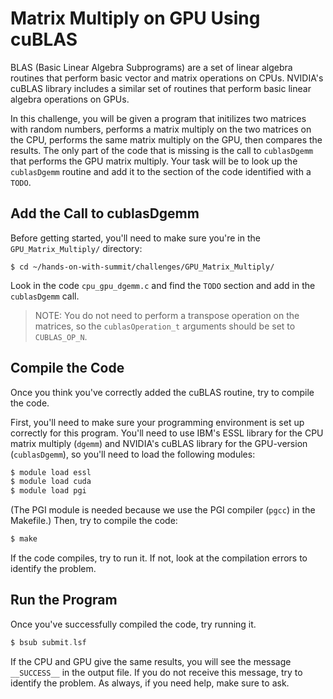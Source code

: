 # Matrix Multiply on GPU Using cuBLAS

BLAS (Basic Linear Algebra Subprograms) are a set of linear algebra routines that perform basic vector and matrix operations on CPUs. NVIDIA's cuBLAS library includes a similar set of routines that perform basic linear algebra operations on GPUs. 

In this challenge, you will be given a program that initilizes two matrices with random numbers, performs a matrix multiply on the two matrices on the CPU, performs the same matrix multiply on the GPU, then compares the results. The only part of the code that is missing is the call to `cublasDgemm` that performs the GPU matrix multiply. Your task will be to look up the `cublasDgemm` routine and add it to the section of the code identified with a `TODO`.

## Add the Call to cublasDgemm

Before getting started, you'll need to make sure you're in the `GPU_Matrix_Multiply/` directory:

```
$ cd ~/hands-on-with-summit/challenges/GPU_Matrix_Multiply/
```

Look in the code `cpu_gpu_dgemm.c` and find the `TODO` section and add in the `cublasDgemm` call.

> NOTE: You do not need to perform a transpose operation on the matrices, so the `cublasOperation_t` arguments should be set to `CUBLAS_OP_N`.

## Compile the Code

Once you think you've correctly added the cuBLAS routine, try to compile the code.

First, you'll need to make sure your programming environment is set up correctly for this program. You'll need to use IBM's ESSL library for the CPU matrix multiply (`dgemm`) and NVIDIA's cuBLAS library for the GPU-version (`cublasDgemm`), so you'll need to load the following modules:

```c
$ module load essl
$ module load cuda
$ module load pgi
```

(The PGI module is needed because we use the PGI compiler (`pgcc`) in the Makefile.) 
Then, try to compile the code:

```c
$ make
``` 

If the code compiles, try to run it. If not, look at the compilation errors to identify the problem.

## Run the Program

Once you've successfully compiled the code, try running it.

```c
$ bsub submit.lsf
```

If the CPU and GPU give the same results, you will see the message `__SUCCESS__` in the output file. If you do not receive this message, try to identify the problem. As always, if you need help, make sure to ask.
